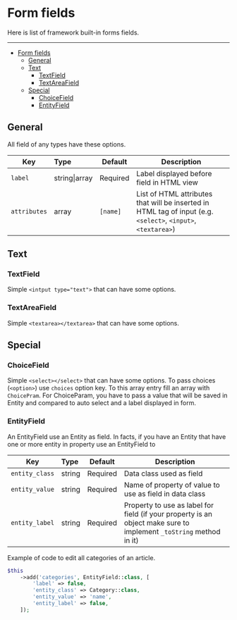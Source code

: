 # Form fields

Here is list of framework built-in forms fields.

___
<!-- TOC -->
* [Form fields](#form-fields)
  * [General](#general)
  * [Text](#text)
    * [TextField](#textfield)
    * [TextAreaField](#textareafield)
  * [Special](#special)
    * [ChoiceField](#choicefield)
    * [EntityField](#entityfield)
<!-- TOC -->

## General

All field of any types have these options.

| Key          | Type          | Default  | Description                                                                                                   |
|--------------|:--------------|----------|---------------------------------------------------------------------------------------------------------------|
| `label`      | string\|array | Required | Label displayed before field in HTML view                                                                     |
| `attributes` | array         | `[name]` | List of HTML attributes that will be inserted in HTML tag of input (e.g. `<select>`, `<input>`, `<textarea>`) |


## Text

### TextField

Simple `<intput type="text">` that can have some options.

### TextAreaField

Simple `<textarea></textarea>` that can have some options.

## Special

### ChoiceField

Simple `<select></select>` that can have some options. To pass choices (`<option>`) use `choices` option key. To this array entry fill an array with `ChoicePram`. For ChoiceParam, you have to pass a value that will be saved in Entity and compared to auto select and a label displayed in form.

### EntityField

An EntityField use an Entity as field. In facts, if you have an Entity that have one or more entity in property use an EntityField to

| Key            | Type   | Default  | Description                                                                                                        |
|----------------|:-------|----------|--------------------------------------------------------------------------------------------------------------------|
| `entity_class` | string | Required | Data class used as field                                                                                           |
| `entity_value` | string | Required | Name of property of value to use as field in data class                                                            |
| `entity_label` | string | Required | Property to use as label for field (if your property is an object make sure to implement `_toString` method in it) |

Example of code to edit all categories of an article.

```php
$this
    ->add('categories', EntityField::class, [
        'label' => false,
        'entity_class' => Category::class,
        'entity_value' => 'name',
        'entity_label' => false,
    ]);
```

